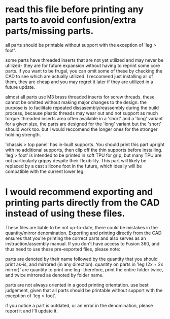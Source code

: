 # read this file before printing any parts to avoid confusion/extra parts/missing parts.

all parts should be printable without support
with the exception of 'leg > foot'.

some parts have threaded inserts that are not yet utilized and may never be utilized- they are for future expansion without having to
reprint some core parts. if you want to be frugal, you can omit some of these by checking the CAD to see which are actually utilized. I
reccomend just installing all of them, they are cheap and you may regret it later if they are utilized in a future update.

almost all parts use M3 brass threaded inserts for screw threads. these cannot be omitted without making major changes to the design. the purpose
is to facilitate repeated dissasembly/reassembly during the build process, because plastic threads may wear out and not support as much torque.
threaded inserts area often available in a 'short' and a 'long' variant for a given size, the parts are designed for the 'long' variant but the 'short' should work
too. but I would reccomend the longer ones for the stronger holding strength.

'chassis > top panel' has in-built supports. You should print this part upright with no additional supports, then clip off the thin supports before installing.
'leg > foot' is intended to be printed in soft TPU for grip, but many TPU are not particularly grippy despite their flexibility. This part will likely be replaced by
a cast silicone foot in the future, which ideally will be compatible with the current lower leg.

# I would recommend exporting and printing parts directly from the CAD instead of using these files. 

These files are liable to be not up-to-date, there could be
mistakes in the quantity/mirror denomination. Exporting and printing directly from the CAD ensures that you're printing the correct parts and also serves as
an instruction/assembly manual. If you don't have access to Fusion 360, and thus need to use these pre-exported files, please note:

parts are denoted by their name followed by the quantity that you should print as-is, and mirrored (in any direction).
quantity on parts in 'leg (2x + 2x mirror)' are quantity to print one leg- therefore, print the entire folder twice, and twice mirrored
as denoted by folder name.

parts are not always oriented in a good printing orientation. use best judgement, given that all parts should be printable without support
with the exception of 'leg > foot'.

if you notice a part is outdated, or an error in the denomination, please report it and I'll update it.




